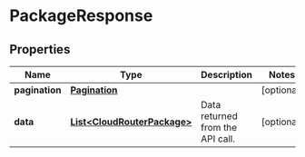 

# PackageResponse


## Properties

| Name | Type | Description | Notes |
|------------ | ------------- | ------------- | -------------|
|**pagination** | [**Pagination**](Pagination.md) |  |  [optional] |
|**data** | [**List&lt;CloudRouterPackage&gt;**](CloudRouterPackage.md) | Data returned from the API call. |  [optional] |



